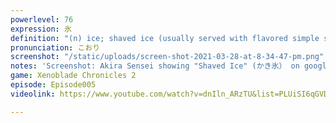 ```yaml
---
powerlevel: 76
expression: 氷
definition: "(n) ice; shaved ice (usually served with flavored simple syrup); (P)"
pronunciation: こおり
screenshot: "/static/uploads/screen-shot-2021-03-28-at-8-34-47-pm.png"
notes: 'Screenshot: Akira Sensei showing "Shaved Ice" (かき氷） on google images.'
game: Xenoblade Chronicles 2
episode: Episode005
videolink: https://www.youtube.com/watch?v=dnIln_ARzTU&list=PLUiSI6qGVDKsXmMW0GnjV--kUTLhsKN-K&index=6

---
```

